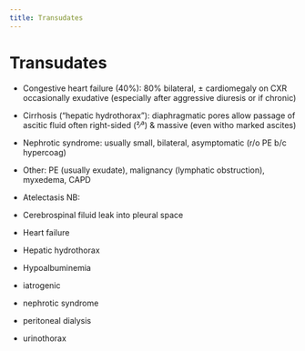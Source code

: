 ```yaml
---
title: Transudates
---
```


# Transudates

- Congestive heart failure (40%): 80% bilateral, ± cardiomegaly on CXR occasionally exudative (especially after aggressive diuresis or if chronic)
<!-- - Constrictive pericarditis (knock on exam, calcification or thickening on imaging) -->
- Cirrhosis (“hepatic hydrothorax”): diaphragmatic pores allow passage of ascitic fluid often right-sided (²∕³) & massive (even witho marked ascites)
- Nephrotic syndrome: usually small, bilateral, asymptomatic (r/o PE b/c hypercoag)
- Other: PE (usually exudate), malignancy (lymphatic obstruction), myxedema, CAPD
 
- Atelectasis NB:
- Cerebrospinal filuid leak into pleural space
- Heart failure
- Hepatic hydrothorax
- Hypoalbuminemia
- iatrogenic
- nephrotic syndrome
- peritoneal dialysis
- urinothorax
